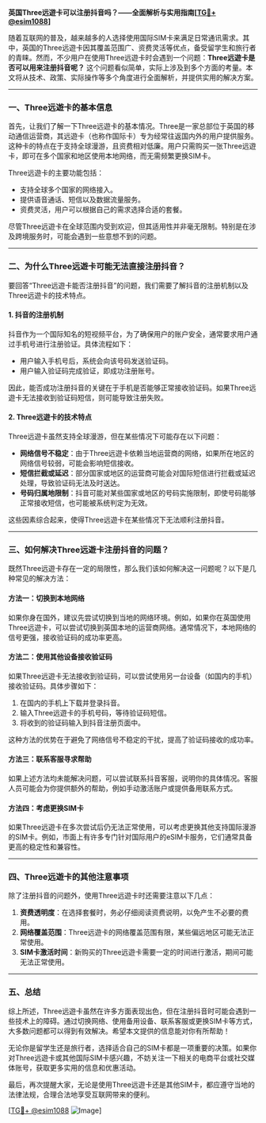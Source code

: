 **英国Three远遊卡可以注册抖音吗？——全面解析与实用指南[[TG💪+ @esim1088](https://t.me/s/esim1088)]**

随着互联网的普及，越来越多的人选择使用国际SIM卡来满足日常通讯需求。其中，英国的Three远遊卡因其覆盖范围广、资费灵活等优点，备受留学生和旅行者的青睐。然而，不少用户在使用Three远遊卡时会遇到一个问题：**Three远遊卡是否可以用来注册抖音呢？** 这个问题看似简单，实际上涉及到多个方面的考量。本文将从技术、政策、实际操作等多个角度进行全面解析，并提供实用的解决方案。

---

### 一、Three远遊卡的基本信息

首先，让我们了解一下Three远遊卡的基本情况。Three是一家总部位于英国的移动通信运营商，其远遊卡（也称作国际卡）专为经常往返国内外的用户提供服务。这种卡的特点在于支持全球漫游，且资费相对低廉。用户只需购买一张Three远遊卡，即可在多个国家和地区使用本地网络，而无需频繁更换SIM卡。

Three远遊卡的主要功能包括：
- 支持全球多个国家的网络接入。
- 提供语音通话、短信以及数据流量服务。
- 资费灵活，用户可以根据自己的需求选择合适的套餐。

尽管Three远遊卡在全球范围内受到欢迎，但其适用性并非毫无限制。特别是在涉及跨境服务时，可能会遇到一些意想不到的问题。

---

### 二、为什么Three远遊卡可能无法直接注册抖音？

要回答“Three远遊卡能否注册抖音”的问题，我们需要了解抖音的注册机制以及Three远遊卡的技术特点。

#### 1. 抖音的注册机制
抖音作为一个国际知名的短视频平台，为了确保用户的账户安全，通常要求用户通过手机号进行注册验证。具体流程如下：
- 用户输入手机号后，系统会向该号码发送验证码。
- 用户输入验证码完成验证，即成功注册账号。

因此，能否成功注册抖音的关键在于手机是否能够正常接收验证码。如果Three远遊卡无法接收到验证码短信，则可能导致注册失败。

#### 2. Three远遊卡的技术特点
Three远遊卡虽然支持全球漫游，但在某些情况下可能存在以下问题：
- **网络信号不稳定**：由于Three远遊卡依赖当地运营商的网络，如果所在地区的网络信号较弱，可能会影响短信接收。
- **短信拦截或延迟**：部分国家或地区的运营商可能会对国际短信进行拦截或延迟处理，导致验证码无法及时送达。
- **号码归属地限制**：抖音可能对某些国家或地区的号码实施限制，即使号码能够正常接收短信，也可能被系统判定为无效。

这些因素综合起来，使得Three远遊卡在某些情况下无法顺利注册抖音。

---

### 三、如何解决Three远遊卡注册抖音的问题？

既然Three远遊卡存在一定的局限性，那么我们该如何解决这一问题呢？以下是几种常见的解决方法：

#### 方法一：切换到本地网络
如果你身在国外，建议先尝试切换到当地的网络环境。例如，如果你在英国使用Three远遊卡，可以尝试切换到英国本地的运营商网络。通常情况下，本地网络的信号更强，接收验证码的成功率更高。

#### 方法二：使用其他设备接收验证码
如果Three远遊卡无法接收到验证码，可以尝试使用另一台设备（如国内的手机）接收验证码。具体步骤如下：
1. 在国内的手机上下载并登录抖音。
2. 输入Three远遊卡的手机号码，等待验证码短信。
3. 将收到的验证码输入到抖音注册页面中。

这种方法的优势在于避免了网络信号不稳定的干扰，提高了验证码接收的成功率。

#### 方法三：联系客服寻求帮助
如果上述方法均未能解决问题，可以尝试联系抖音客服，说明你的具体情况。客服人员可能会为你提供额外的帮助，例如手动激活账户或提供备用联系方式。

#### 方法四：考虑更换SIM卡
如果Three远遊卡在多次尝试后仍无法正常使用，可以考虑更换其他支持国际漫游的SIM卡。例如，市面上有许多专门针对国际用户的eSIM卡服务，它们通常具备更高的稳定性和兼容性。

---

### 四、Three远遊卡的其他注意事项

除了注册抖音的问题外，使用Three远遊卡时还需要注意以下几点：
1. **资费透明度**：在选择套餐时，务必仔细阅读资费说明，以免产生不必要的费用。
2. **网络覆盖范围**：Three远遊卡的网络覆盖范围有限，某些偏远地区可能无法正常使用。
3. **SIM卡激活时间**：新购买的Three远遊卡需要一定的时间进行激活，期间可能无法正常使用。

---

### 五、总结

综上所述，Three远遊卡虽然在许多方面表现出色，但在注册抖音时可能会遇到一些技术上的障碍。通过切换网络、使用备用设备、联系客服或更换SIM卡等方式，大多数问题都可以得到有效解决。希望本文提供的信息能对你有所帮助！

无论你是留学生还是旅行者，选择适合自己的SIM卡都是一项重要的决策。如果你对Three远遊卡或其他国际SIM卡感兴趣，不妨关注一下相关的电商平台或社交媒体账号，获取更多实用的信息和优惠活动。

最后，再次提醒大家，无论是使用Three远遊卡还是其他SIM卡，都应遵守当地的法律法规，合理合法地享受互联网带来的便利。

[[TG💪+ @esim1088](https://t.me/s/esim1088) ![Image](https://i.postimg.cc/4NQfJmqS/Snipaste-2025-05-13-00-14-12.png)]